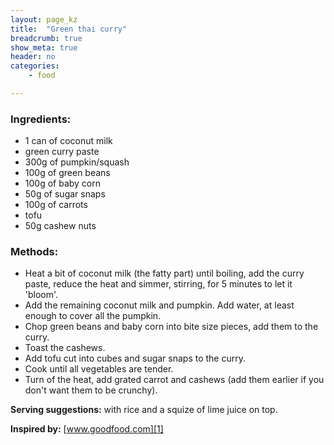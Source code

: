 ```yaml
---
layout: page_kz
title:  "Green thai curry"
breadcrumb: true
show_meta: true
header: no
categories:
    - food

---
```


### Ingredients:

* 1 can of coconut milk
* green curry paste
* 300g of pumpkin/squash
* 100g of green beans
* 100g of baby corn
* 50g of sugar snaps
* 100g of carrots
* tofu
* 50g cashew nuts


### Methods:

* Heat a bit of coconut milk (the fatty part) until boiling, add the curry paste, reduce the heat and simmer, stirring, for 5 minutes to let it 'bloom'.
* Add the remaining coconut milk and pumpkin. Add water, at least enough to cover all the pumpkin.
* Chop green beans and baby corn into bite size pieces, add them to the curry.
* Toast the cashews.
* Add tofu cut into cubes and sugar snaps to the curry.
* Cook until all vegetables are tender.
* Turn of the heat, add grated carrot and cashews (add them earlier if you don't want them to be crunchy).

**Serving suggestions:** with rice and a squize of lime juice on top.

**Inspired by:** [www.goodfood.com][1]

[1]: https://www.goodfood.com.au/recipes/yellow-curry-with-pumpkin-green-beans-and-cashews-20130808-2rier





